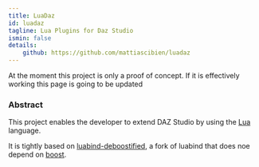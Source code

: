 ```yaml
---
title: LuaDaz
id: luadaz
tagline: Lua Plugins for Daz Studio
ismin: false
details:
    github: https://github.com/mattiascibien/luadaz
---
```


At the moment this project is only a proof of concept. If it is effectively 
working this page is going to be updated

### Abstract

This project enables the developer to extend DAZ Studio by using the [Lua](http://www.lua.org/) language.

It is tightly based on [luabind-deboostified](https://github.com/decimad/luabind-deboostified), a fork 
of luabind that does noe depend on [boost](http://boost.org/).